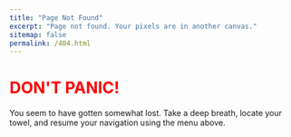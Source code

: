 ```yaml
---
title: "Page Not Found"
excerpt: "Page not found. Your pixels are in another canvas."
sitemap: false
permalink: /404.html
---
```


# <span style="color:red">DON'T PANIC!</span>

You seem to have gotten somewhat lost. Take a deep breath, locate your towel, and resume your navigation using the menu above.
